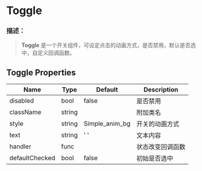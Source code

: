 Toggle
===


### 描述：
>**Toggle** 是一个开关组件，可设定点击的动画方式，是否禁用，默认是否选中，自定义回调函数。

## Toggle Properties

Name | Type | Default | Description
---  |  --- | --- | ---  
disabled | bool |false |是否禁用| 
className | string | |附加类名|
style | string | Simple_anim_bg | 开关的动画方式 |
text | string | ' ' |文本内容| 
handler | func |  | 状态改变回调函数|
defaultChecked | bool | false |初始是否选中| 
